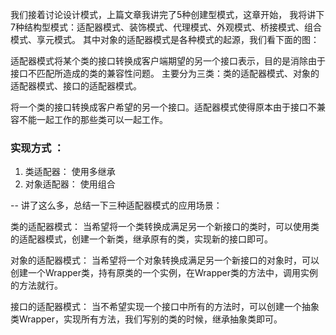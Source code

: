 我们接着讨论设计模式，上篇文章我讲完了5种创建型模式，这章开始，
我将讲下7种结构型模式：适配器模式、装饰模式、代理模式、外观模式、桥接模式、组合模式、享元模式。
其中对象的适配器模式是各种模式的起源，我们看下面的图：



适配器模式将某个类的接口转换成客户端期望的另一个接口表示，目的是消除由于接口不匹配所造成的类的兼容性问题。
主要分为三类：类的适配器模式、对象的适配器模式、接口的适配器模式。

将一个类的接口转换成客户希望的另一个接口。适配器模式使得原本由于接口不兼容不能一起工作的那些类可以一起工作。
### 实现方式 ：
1. 类适配器： 使用多继承
2. 对象适配器： 使用组合





--
讲了这么多，总结一下三种适配器模式的应用场景：

类的适配器模式：
    当希望将一个类转换成满足另一个新接口的类时，可以使用类的适配器模式，创建一个新类，继承原有的类，实现新的接口即可。

对象的适配器模式：
    当希望将一个对象转换成满足另一个新接口的对象时，可以创建一个Wrapper类，持有原类的一个实例，在Wrapper类的方法中，调用实例的方法就行。

接口的适配器模式：
    当不希望实现一个接口中所有的方法时，可以创建一个抽象类Wrapper，实现所有方法，我们写别的类的时候，继承抽象类即可。
